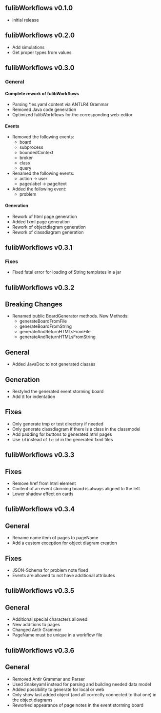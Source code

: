 ## fulibWorkflows v0.1.0

- initial release

## fulibWorkflows v0.2.0

- Add simulations
- Get proper types from values

## fulibWorkflows v0.3.0

### General
#### Complete rework of fulibWorkflows
- Parsing *.es.yaml content via ANTLR4 Grammar
- Removed Java code generation
- Optimized fulibWorkflows for the corresponding web-editor

#### Events
- Removed the following events:
  - board
  - subprocess
  - boundedContext
  - broker
  - class
  - query
- Renamed the following events:
  - action -> user
  - page/label -> page/text
- Added the following event:
  - problem

#### Generation
- Rework of html page generation
- Added fxml page generation
- Rework of objectdiagram generation
- Rework of classdiagram generation

## fulibWorkflows v0.3.1

### Fixes
- Fixed fatal error for loading of String templates in a jar

## fulibWorkflows v0.3.2

## Breaking Changes
- Renamed public BoardGenerator methods. New Methods:
  - generateBoardFromFile
  - generateBoardFromString
  - generateAndReturnHTMLsFromFile
  - generateAndReturnHTMLsFromString

## General
- Added JavaDoc to not generated classes

## Generation
- Restyled the generated event storming board
- Add \t for indentation

## Fixes
- Only generate tmp or test directory if needed
- Only generate classdiagram if there is a class in the classmodel
- Add padding for buttons to generated html pages
- Use `id` instead of `fx:id` in the generated fxml files

## fulibWorkflows v0.3.3

## Fixes
- Remove href from <a> html element
- Content of an event storming board is always aligned to the left
- Lower shadow effect on cards

## fulibWorkflows v0.3.4

## General
- Rename name item of pages to pageName
- Add a custom exception for object diagram creation

## Fixes
- JSON-Schema for problem note fixed
- Events are allowed to not have additional attributes

## fulibWorkflows v0.3.5

## General
- Additional special characters allowed
- New additions to pages
- Changed Antlr Grammar
- PageName must be unique in a workflow file

## fulibWorkflows v0.3.6

## General
- Removed Antlr Grammar and Parser
- Used Snakeyaml instead for parsing and building needed data model
- Added possibility to generate for local or web
- Only show last added object (and all correctly connected to that one) in the object diagrams
- Reworked appearance of page notes in the event storming board

